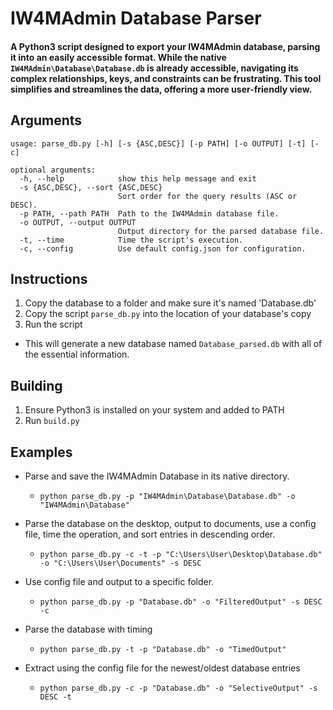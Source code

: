 # IW4MAdmin Database Parser

#### A Python3 script designed to export your IW4MAdmin database, parsing it into an easily accessible format. While the native `IW4MAdmin\Database\Database.db` is already accessible, navigating its complex relationships, keys, and constraints can be frustrating. This tool simplifies and streamlines the data, offering a more user-friendly view.

## Arguments

```
usage: parse_db.py [-h] [-s {ASC,DESC}] [-p PATH] [-o OUTPUT] [-t] [-c]

optional arguments:
  -h, --help            show this help message and exit
  -s {ASC,DESC}, --sort {ASC,DESC}
                        Sort order for the query results (ASC or DESC).
  -p PATH, --path PATH  Path to the IW4MAdmin database file.
  -o OUTPUT, --output OUTPUT
                        Output directory for the parsed database file.
  -t, --time            Time the script's execution.
  -c, --config          Use default config.json for configuration.
```

## Instructions

1. Copy the database to a folder and make sure it's named 'Database.db'
2. Copy the script `parse_db.py` into the location of your database's copy
3. Run the script

* This will generate a new database named `Database_parsed.db` with all of the essential information.

## Building

1. Ensure Python3 is installed on your system and added to PATH
2. Run `build.py`

## Examples

- Parse and save the IW4MAdmin Database in its native directory.
   - `python parse_db.py -p "IW4MAdmin\Database\Database.db" -o "IW4MAdmin\Database"`

- Parse the database on the desktop, output to documents, use a config file, time the operation, and sort entries in descending order.
   - `python parse_db.py -c -t -p "C:\Users\User\Desktop\Database.db" -o "C:\Users\User\Documents" -s DESC`

- Use config file and output to a specific folder.
   - `python parse_db.py -p "Database.db" -o "FilteredOutput" -s DESC -c`

- Parse the database with timing
   - `python parse_db.py -t -p "Database.db" -o "TimedOutput"`

- Extract using the config file for the newest/oldest database entries
   - `python parse_db.py -c -p "Database.db" -o "SelectiveOutput" -s DESC -t`